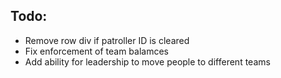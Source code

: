 ## Todo:

* Remove row div if patroller ID is cleared
* Fix enforcement of team balamces
* Add ability for leadership to move people to different teams

